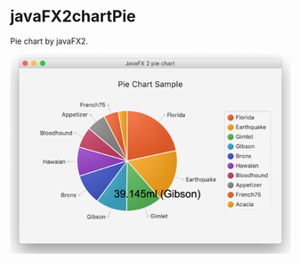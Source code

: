 # javaFX2chartPie

Pie chart by javaFX2.

![javaFX2chartPie](https://github.com/63rabbits/javaFX2chartPie/blob/master/javaFX2chartPie.png?raw=true)
